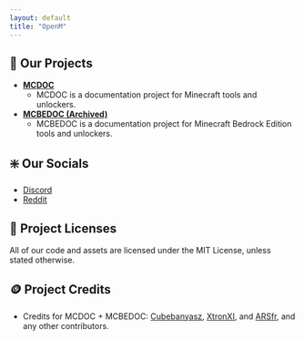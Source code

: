 ```yaml
---
layout: default
title: "OpenM"
---
```


## :wrench: Our Projects

- **[MCDOC](https://mcdoc.openm.tech/)**
    - MCDOC is a documentation project for Minecraft tools and unlockers.
- **[MCBEDOC (Archived)](https://mcbedoc.openm.tech/)**
    - MCBEDOC is a documentation project for Minecraft Bedrock Edition tools and unlockers.

## :sparkle: Our Socials

- [Discord](https://dsc.gg/open-m)
- [Reddit](https://www.reddit.com/r/openm/)

## :page_with_curl: Project Licenses

All of our code and assets are licensed under the MIT License, unless stated otherwise.

## :coin: Project Credits

- Credits for MCDOC + MCBEDOC: [Cubebanyasz](https://github.com/misike12), [XtronXI](https://github.com/xtronxi), and [ARSfr](https://github.com/ars-fr), and any other contributors.
